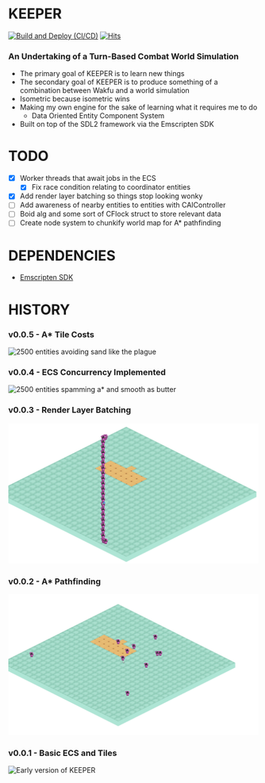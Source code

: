 # KEEPER

[![Build and Deploy (CI/CD)](https://github.com/robert-clayton/KEEPER/actions/workflows/build.yml/badge.svg)](https://github.com/robert-clayton/KEEPER/actions/workflows/build.yml) [![Hits](https://hits.seeyoufarm.com/api/count/incr/badge.svg?url=https%3A%2F%2Fgithub.com%2Frobert-clayton%2FKEEPER&count_bg=%2379C83D&title_bg=%23555555&icon=&icon_color=%23E7E7E7&title=hits&edge_flat=false)](https://hits.seeyoufarm.com)

### An Undertaking of a Turn-Based Combat World Simulation

- The primary goal of KEEPER is to learn new things
- The secondary goal of KEEPER is to produce something of a combination between Wakfu and a world simulation
- Isometric because isometric wins
- Making my own engine for the sake of learning what it requires me to do
    - Data Oriented Entity Component System
- Built on top of the SDL2 framework via the Emscripten SDK

# TODO
- [x] Worker threads that await jobs in the ECS
    - [x] Fix race condition relating to coordinator entities
- [x] Add render layer batching so things stop looking wonky
- [ ] Add awareness of nearby entities to entities with CAIController
- [ ] Boid alg and some sort of CFlock struct to store relevant data
- [ ] Create node system to chunkify world map for A* pathfinding

# DEPENDENCIES
- [Emscripten SDK](https://github.com/emscripten-core/emsdk)

# HISTORY
### v0.0.5 - A* Tile Costs
![2500 entities avoiding sand like the plague](./docs/0.0.5.gif)

### v0.0.4 - ECS Concurrency Implemented
![2500 entities spamming a* and smooth as butter](./docs/0.0.4.gif)

### v0.0.3 - Render Layer Batching
![Woo! Will need improvements but woo!](./docs/0.0.3.gif)

### v0.0.2 - A* Pathfinding
![A* took way too long](./docs/0.0.2.gif)

### v0.0.1 - Basic ECS and Tiles
![Early version of KEEPER](./docs/0.0.1.gif)

